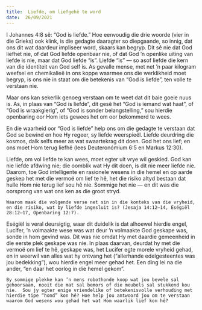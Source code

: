 ```yaml
---
title:  Liefde, om liefgehê te word
date:  26/09/2021
---
```


I Johannes 4:8 sê: “God is liefde.” Hoe eenvoudig die drie woorde (vier in die Grieks) ook klink, is die gedagte daaragter so diepgaande, so innig, dat ons dit wat daardeur impliseer word, skaars kan begryp. Dit sê nie dat God liefhet nie, of dat God liefde openbaar nie, of dat God ’n openlike uiting van liefde is nie, maar dat God liefde “is”. Liefde “is” — so asof liefde die kern van die identiteit van God self is. As gevalle mense, met net ’n paar kilogram weefsel en chemikalieë in ons koppe waarmee ons die werklikheid moet begryp, is ons nie in staat om die betekenis van “God is liefde”, ten volle te verstaan nie.

Maar ons kan sekerlik genoeg verstaan om te weet dat dit baie goeie nuus is. As, in plaas van “God is liefde”, dit gesê het “God is iemand wat haat”, of “God is wraakgierig”, of “God is sonder belangstelling,” sou hierdie openbaring oor Hom iets gewees het om oor bekommerd te wees.

En die waarheid oor “God is liefde” help ons om die gedagte te verstaan dat God se bewind en hoe Hy regeer, sy liefde weerspieël.  Liefde deurdring die kosmos, dalk selfs meer as wat swaartekrag dit doen. God het ons lief;  en ons moet Hom terug liefhê (lees Deuteronómium 6:5 en Markus 12:30).

Liefde, om vol liefde te kan wees, moet egter uit vrye wil geskied. God kan nie liefde afdwing nie; die oomblik wat Hy dit doen, is dit nie meer liefde nie. Daarom, toe God intelligente en rasionele wesens in die hemel en op aarde geskep het met die vermoë om lief te hê, het die risiko altyd bestaan dat hulle Hom nie terug lief sou hê nie. Sommige het nie — en dit was die oorsprong van wat ons ken as die groot stryd.

`Waarom maak die volgende verse net sin in die konteks van die vryheid, en die risiko, wat by liefde ingesluit is? (Jesaja 14:12–14, Eségiël 28:12–17, Openbaring 12:7).`

Eségiël is veral deursigtig, waar dit duidelik is dat alhoewel hierdie engel, Lucifer, ’n volmaakte wese was wat deur ’n volmaakte God geskape was, sonde in hom gevind was. Dit was nie omdat Hy met daardie gemeenheid in die eerste plek geskape was nie. In plaas daarvan, deurdat hy met die vermoë om lief te hê, geskape was, het Lucifer egte morele vryheid gehad, en in weerwil van alles wat hy ontvang het (“allerhande edelgesteentes was jou bedekking”), wou hierdie engel meer gehad het. Een ding lei na die ander, “en daar het oorlog in die hemel gekom”.

`By sommige plekke kan ’n mens robothonde koop wat jou bevele sal gehoorsaam, nooit die mat sal bemors of die meubels sal stukkend kou nie.  Sou jy egter enige vriendelike of betekenisvolle verhouding met hierdie tipe “hond” kon hê? Hoe help jou antwoord jou om te verstaan waarom God wesens wou gehad het wat Hom waarlik lief kon hê?`